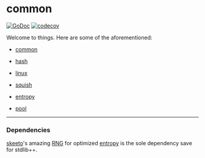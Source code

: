 # common
[![GoDoc](https://godoc.org/git.tcp.direct/kayos/common?status.svg)](https://pkg.go.dev/git.tcp.direct/kayos/common) [![codecov](https://codecov.io/gh/yunginnanet/common/branch/master/graph/badge.svg?token=vk5frSGqhq)](https://codecov.io/gh/yunginnanet/common)

Welcome to things. Here are some of the aforementioned:

* [common](https://pkg.go.dev/git.tcp.direct/kayos/common)

* [hash](https://pkg.go.dev/git.tcp.direct/kayos/common/hash)

* [linux](https://pkg.go.dev/git.tcp.direct/kayos/common/linux)

* [squish](https://pkg.go.dev/git.tcp.direct/kayos/common/squish)

* [entropy](https://pkg.go.dev/git.tcp.direct/kayos/common/entropy)

* [pool](https://pkg.go.dev/git.tcp.direct/kayos/common/pool)

---

### Dependencies

[skeeto](https://github.com/skeeto)'s amazing [RNG](https://github.com/skeeto/rng-go) for optimized [entropy](https://pkg.go.dev/git.tcp.direct/kayos/common/entropy) is the sole dependency save for stdlib++.
